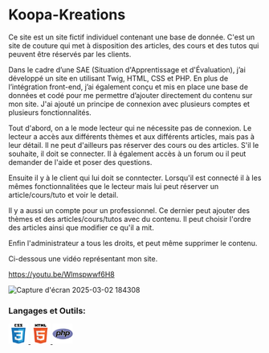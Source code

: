 # Koopa-Kreations

Ce site est un site fictif individuel contenant une base de donnée. C'est un site de couture qui met à disposition des articles, des cours et des tutos qui peuvent être réservés par les clients.

Dans le cadre d’une SAE (Situation d'Apprentissage et d'Évaluation), j’ai développé un site en utilisant Twig, HTML, CSS et PHP. En plus de l’intégration front-end, j’ai également conçu et mis en place une base de données et codé pour me permettre d’ajouter directement du contenu sur mon site. J'ai ajouté un principe de connexion avec plusieurs comptes et plusieurs fonctionnalités.

Tout d'abord, on a le mode lecteur qui ne nécessite pas de connexion. Le lecteur a accès aux différents thèmes et aux différents articles, mais pas à leur détail. Il ne peut d'ailleurs pas réserver des cours ou des articles. S'il le souhaite, il doit se connecter. Il à également accès à un forum ou il peut demander de l'aide et poser des questions.

Ensuite il y à le client qui lui doit se conntecter. Lorsqu'il est connecté il à les mêmes fonctionnalitées que le lecteur mais lui peut réserver un article/cours/tuto et voir le detail.

Il y a aussi un compte pour un professionnel. Ce dernier peut ajouter des thèmes et des articles/cours/tutos avec du contenu. Il peut choisir l'ordre des articles ainsi que modifier ce qu'il a mit.

Enfin l'administrateur a tous les droits, et peut même supprimer le contenu.

Ci-dessous une vidéo représentant mon site.

https://youtu.be/Wlmspwwf6H8

![Capture d'écran 2025-03-02 184308](https://github.com/user-attachments/assets/b0c6630e-4171-4683-954b-898425cfab7c)

<h3 align="left">Langages et Outils:</h3>
<p align="left"> <a href="https://www.w3schools.com/css/" target="_blank" rel="noreferrer"> <img src="https://raw.githubusercontent.com/devicons/devicon/master/icons/css3/css3-original-wordmark.svg" alt="css3" width="40" height="40"/> </a> <a href="https://www.w3.org/html/" target="_blank" rel="noreferrer"> <img src="https://raw.githubusercontent.com/devicons/devicon/master/icons/html5/html5-original-wordmark.svg" alt="html5" width="40" height="40"/> </a> <a href="https://www.php.net" target="_blank" rel="noreferrer"> <img src="https://raw.githubusercontent.com/devicons/devicon/master/icons/php/php-original.svg" alt="php" width="40" height="40"/> </a> </p>

